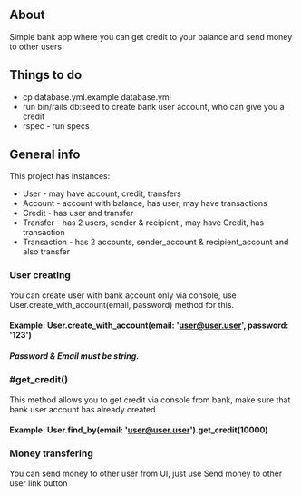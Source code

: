 ## About
Simple bank app where you can get credit to your balance and send money to other users
## Things to do
* cp database.yml.example database.yml
* run bin/rails db:seed to create bank user account, who can give you a credit
* rspec - run specs
## General info
This project has instances:
* User - may have account, credit, transfers
* Account - account with balance, has user, may have transactions 
* Credit - has user and transfer
* Transfer - has 2 users, sender & recipient , may have Credit, has transaction
* Transaction - has 2 accounts, sender_account & recipient_account and also transfer

### User creating
You can create user with bank account only via console, use  User.create_with_account(email, password) method for this.

#### Example: User.create_with_account(email: 'user@user.user', password: '123')

##### Password & Email must be string.

### #get_credit()

This method allows you to get credit via console from bank, make sure that bank user account has already created.

#### Example: User.find_by(email: 'user@user.user').get_credit(10000)

### Money transfering

You can send money to other user from UI, just use Send money to other user link button
